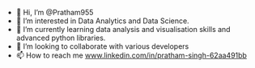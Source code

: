 - 👋 Hi, I’m @Pratham955
- 👀 I’m interested in Data Analytics and Data Science.
- 🌱 I’m currently learning data analysis and visualisation skills and advanced python libraries.
- 💞️ I’m looking to collaborate with various developers
- 📫 How to reach me www.linkedin.com/in/pratham-singh-62aa491bb

<!---
Pratham955/Pratham955 is a ✨ special ✨ repository because its `README.md` (this file) appears on your GitHub profile.
You can click the Preview link to take a look at your changes.
--->
